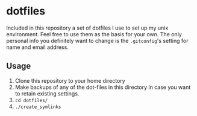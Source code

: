 # dotfiles
Included in this repository a set of dotfiles I use to set up my unix environment. Feel free to use them as the basis for your own.
The only personal info you definitely want to change is the `.gitconfig`'s setting for name and email address.

## Usage ##

1. Clone this repository to your home directory
2. Make backups of any of the dot-files in this directory in case you want to retain existing settings.
3. `cd dotfiles/`
4. `./create_symlinks`

